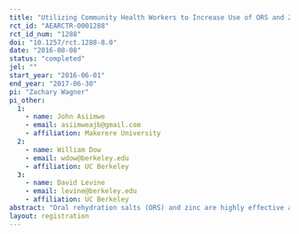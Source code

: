 ```yaml
---
title: "Utilizing Community Health Workers to Increase Use of ORS and Zinc to Treat Child Diarrhea in Uganda"
rct_id: "AEARCTR-0001288"
rct_id_num: "1288"
doi: "10.1257/rct.1288-8.0"
date: "2016-08-08"
status: "completed"
jel: ""
start_year: "2016-06-01"
end_year: "2017-06-30"
pi: "Zachary Wagner"
pi_other:
  1:
    - name: John Asiimwe
    - email: asiimweajb@gmail.com
    - affiliation: Makerere University
  2:
    - name: William Dow
    - email: wdow@berkeley.edu
    - affiliation: UC Berkeley
  3:
    - name: David Levine
    - email: levine@berkeley.edu
    - affiliation: UC Berkeley
abstract: "Oral rehydration salts (ORS) and zinc are highly effective at preventing child mortality from diarrhea yet they are widely underused throughout sub-Saharan Africa. This research aims to test the impact of a novel preemptive home-delivery intervention aimed at increasing the use of ORS and zinc for child diarrhea in Uganda. The intervention aims to increase availability of ORS and zinc and reduce barriers to access by having BRAC's community health promoters (CHPs) deliver the products directly to households for free prior to a diarrhea episode. Under this set-up, the products will be readily available for free immediately after a child comes down with diarrhea. Moreover, we will disentangle the mechanisms through which the intervention could change product use by using a multi-armed approach that tests for the impact of free distribution and premptive home-delivery separately (i.e. preemptive delivery but not free and free but not preemptive delivery). In additional to informing how best to implement such a program, these interventions will allow us to quantify the extent to which price and distance/convenience are barriers to ORS and zinc use. Under certain assumptions, we will also be able to isolate for the effect of information. We will use a four-arm cluster randomized controlled trial designed to measure the impact of each of the three interventions on ORS and zinc use for treating child diarrhea relative to a control group. We will also test for differences between intervention groups. The results of the study will be used to inform program scale-up and to provide insight into the remaining barriers to ORS and zinc use."
layout: registration
---
```


